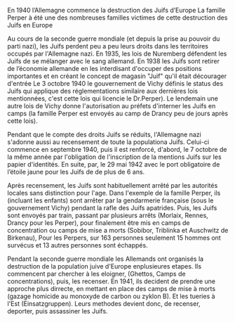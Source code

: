 En 1940 l’Allemagne commence la destruction des Juifs d’Europe
La famille Perper à été une des nombreuses familles victimes de
cette destruction des Juifs en Europe 

Au cours de la seconde guerre mondiale (et depuis la prise au pouvoir
du parti nazi), les Juifs perdent peu a peu leurs droits dans les
territoires occupés par l'Allemagne nazi. En 1935, les lois de
Nuremberg défendent  les Juifs de se mélanger avec le sang allemand.
En 1938 les Juifs sont retirer de l’économie allemande en les
interdisant d'occuper des positions importantes et en créant le
concept de magasin "Juif" qu'il était décourager d'entrée Le 3
octobre 1940 le gouvernement de Vichy définis le status des Juifs
qui applique des réglementations similaire aux dernières lois
mentionnées, c'est cette lois qui licencie le Dr.Perper). Le
lendemain une autre lois de Vichy donne l'autorisation au préfets
d'interner les Juifs en camps (la famille Perper est envoyés au
camp de Drancy peu de jours après cette lois).

Pendant que le compte des droits Juifs se réduits, l'Allemagne nazi
s'adonne aussi au recensement de toute la populationa Juifs. Celui-ci
commence en septembre 1940, puis il est renforcé, d'abord, le 7
octobre de la même année par l'obligation de l'inscription de la
mentions Juifs sur les papier d'identités. En suite, par, le 29 mai
1942 avec le port obligatoire de l’étoile jaune pour les Juifs de
de plus de 6 ans.

Après recensement, les Juifs sont habituellement arrêté par les
autorités locales sans distinction pour l'age. Dans l'exemple de la
famille Perper, ils (incluant les enfants) sont arrêter par la
gendarmerie française (sous le gouvernement Vichy) pendant la
rafle des Juifs apatrides. Puis, les Juifs sont envoyés par train,
passant par plusieurs arrêts (Morlaix, Rennes, Drancy pour les
Perper), pour finalement être mis en camps de concentration ou
camps de mise a morts  (Sobibor, Triblinka et Auschwitz de Birkenau),
Pour les Perpers, sur 163 personnes seulement 15 hommes ont survécus
et 13 autres personnes sont échappés.

Pendant la seconde guerre mondiale les Allemands ont organisés la
destruction de la population juive d'Europe enplusieures etapes.
Ils commencent par chercher à les eloigner, (Ghettos, Camps de
concentrations), puis, les recenser. En 1941, ils decident de prendre
une approche plus dirrecte, en mettant en place des camps de mise
à morts (gazage homicide au monoxyde de carbon ou zyklon B). Et les
tueries à l'Est (Einsatzgruppen). Leurs methodes devient donc, de
recenser, deporter, puis assassiner les Juifs.
